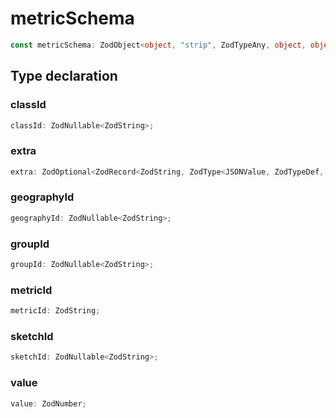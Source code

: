 # metricSchema

```ts
const metricSchema: ZodObject<object, "strip", ZodTypeAny, object, object>;
```

## Type declaration

### classId

```ts
classId: ZodNullable<ZodString>;
```

### extra

```ts
extra: ZodOptional<ZodRecord<ZodString, ZodType<JSONValue, ZodTypeDef, JSONValue>>>;
```

### geographyId

```ts
geographyId: ZodNullable<ZodString>;
```

### groupId

```ts
groupId: ZodNullable<ZodString>;
```

### metricId

```ts
metricId: ZodString;
```

### sketchId

```ts
sketchId: ZodNullable<ZodString>;
```

### value

```ts
value: ZodNumber;
```
